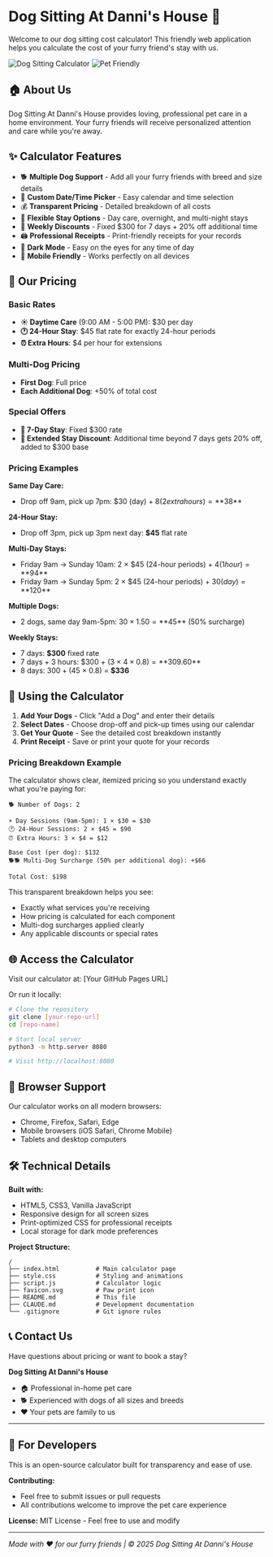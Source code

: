 # Dog Sitting At Danni's House 🐾

Welcome to our dog sitting cost calculator! This friendly web application helps you calculate the cost of your furry friend's stay with us.

![Dog Sitting Calculator](https://img.shields.io/badge/status-active-success.svg)
![Pet Friendly](https://img.shields.io/badge/pet-friendly-green.svg)

## 🏠 About Us

Dog Sitting At Danni's House provides loving, professional pet care in a home environment. Your furry friends will receive personalized attention and care while you're away.

## ✨ Calculator Features

- 🐕 **Multiple Dog Support** - Add all your furry friends with breed and size details
- 📅 **Custom Date/Time Picker** - Easy calendar and time selection
- 💰 **Transparent Pricing** - Detailed breakdown of all costs
- 🌙 **Flexible Stay Options** - Day care, overnight, and multi-night stays
- 🎉 **Weekly Discounts** - Fixed $300 for 7 days + 20% off additional time  
- 🖨️ **Professional Receipts** - Print-friendly receipts for your records
- 🌙 **Dark Mode** - Easy on the eyes for any time of day
- 📱 **Mobile Friendly** - Works perfectly on all devices

## 💸 Our Pricing

### Basic Rates
- **☀️ Daytime Care** (9:00 AM - 5:00 PM): $30 per day
- **🕐 24-Hour Stay**: $45 flat rate for exactly 24-hour periods
- **⏰ Extra Hours**: $4 per hour for extensions

### Multi-Dog Pricing
- **First Dog**: Full price
- **Each Additional Dog**: +50% of total cost

### Special Offers
- **🎉 7-Day Stay**: Fixed $300 rate
- **🎉 Extended Stay Discount**: Additional time beyond 7 days gets 20% off, added to $300 base

### Pricing Examples

**Same Day Care:**
- Drop off 9am, pick up 7pm: $30 (day) + $8 (2 extra hours) = **$38**

**24-Hour Stay:**
- Drop off 3pm, pick up 3pm next day: **$45** flat rate

**Multi-Day Stays:**
- Friday 9am → Sunday 10am: 2 × $45 (24-hour periods) + $4 (1 hour) = **$94**
- Friday 9am → Sunday 5pm: 2 × $45 (24-hour periods) + $30 (day) = **$120**

**Multiple Dogs:**
- 2 dogs, same day 9am-5pm: $30 × 1.50 = **$45** (50% surcharge)

**Weekly Stays:**
- 7 days: **$300** fixed rate
- 7 days + 3 hours: $300 + (3 × $4 × 0.8) = **$309.60**
- 8 days: $300 + ($45 × 0.8) = **$336**

## 🚀 Using the Calculator

1. **Add Your Dogs** - Click "Add a Dog" and enter their details
2. **Select Dates** - Choose drop-off and pick-up times using our calendar
3. **Get Your Quote** - See the detailed cost breakdown instantly
4. **Print Receipt** - Save or print your quote for your records

### Pricing Breakdown Example

The calculator shows clear, itemized pricing so you understand exactly what you're paying for:

```
🐕 Number of Dogs: 2

☀️ Day Sessions (9am-5pm): 1 × $30 = $30
🕐 24-Hour Sessions: 2 × $45 = $90
⏰ Extra Hours: 3 × $4 = $12

Base Cost (per dog): $132
🐕🐕 Multi-Dog Surcharge (50% per additional dog): +$66

Total Cost: $198
```

This transparent breakdown helps you see:
- Exactly what services you're receiving
- How pricing is calculated for each component  
- Multi-dog surcharges applied clearly
- Any applicable discounts or special rates

## 🌐 Access the Calculator

Visit our calculator at: [Your GitHub Pages URL]

Or run it locally:
```bash
# Clone the repository
git clone [your-repo-url]
cd [repo-name]

# Start local server
python3 -m http.server 8080

# Visit http://localhost:8080
```

## 📱 Browser Support

Our calculator works on all modern browsers:
- Chrome, Firefox, Safari, Edge
- Mobile browsers (iOS Safari, Chrome Mobile)
- Tablets and desktop computers

## 🛠️ Technical Details

**Built with:**
- HTML5, CSS3, Vanilla JavaScript
- Responsive design for all screen sizes
- Print-optimized CSS for professional receipts
- Local storage for dark mode preferences

**Project Structure:**
```
/
├── index.html          # Main calculator page
├── style.css           # Styling and animations
├── script.js           # Calculator logic
├── favicon.svg         # Paw print icon
├── README.md           # This file
├── CLAUDE.md           # Development documentation
└── .gitignore          # Git ignore rules
```

## 📞 Contact Us

Have questions about pricing or want to book a stay? 

**Dog Sitting At Danni's House**
- 🏠 Professional in-home pet care
- 🐕 Experienced with dogs of all sizes and breeds
- ❤️ Your pets are family to us

---

## 🔧 For Developers

This is an open-source calculator built for transparency and ease of use. 

**Contributing:**
- Feel free to submit issues or pull requests
- All contributions welcome to improve the pet care experience

**License:** MIT License - Feel free to use and modify

---

*Made with ❤️ for our furry friends | © 2025 Dog Sitting At Danni's House*
